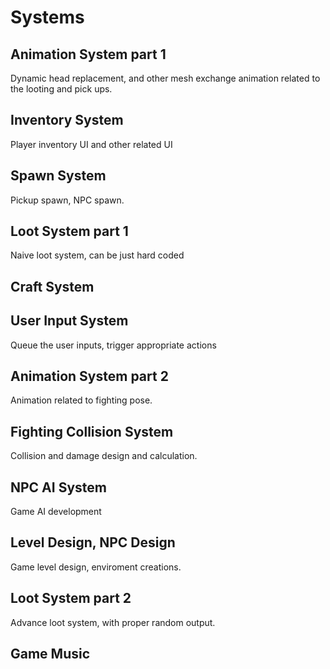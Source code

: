 # Systems

## Animation System part 1
Dynamic head replacement, and other mesh exchange animation related to the looting and pick ups.

## Inventory System
Player inventory UI and other related UI

## Spawn System
Pickup spawn, NPC spawn. 

## Loot System part 1
Naive loot system, can be just hard coded



## Craft System



## User Input System
Queue the user inputs, trigger appropriate actions

## Animation System part 2
Animation related to fighting pose.

## Fighting Collision System
Collision and damage design and calculation.




## NPC AI System
Game AI development

## Level Design, NPC Design
Game level design, enviroment creations.

## Loot System part 2
Advance loot system, with proper random output.





## Game Music